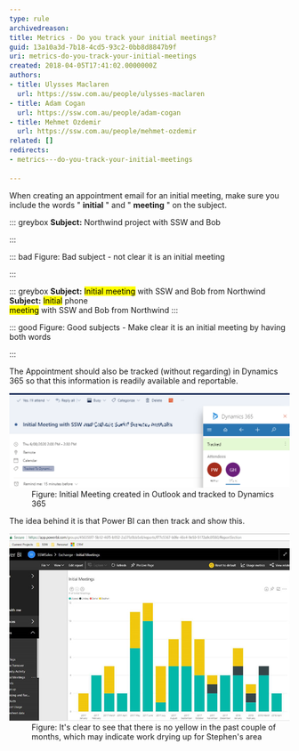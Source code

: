 ```yaml
---
type: rule
archivedreason: 
title: Metrics - Do you track your initial meetings?
guid: 13a10a3d-7b18-4cd5-93c2-0bb8d8847b9f
uri: metrics-do-you-track-your-initial-meetings
created: 2018-04-05T17:41:02.0000000Z
authors:
- title: Ulysses Maclaren
  url: https://ssw.com.au/people/ulysses-maclaren
- title: Adam Cogan
  url: https://ssw.com.au/people/adam-cogan
- title: Mehmet Ozdemir
  url: https://ssw.com.au/people/mehmet-ozdemir
related: []
redirects:
- metrics---do-you-track-your-initial-meetings

---
```


When creating an appointment email for an initial meeting, make sure you include the words " **initial** " and " **meeting** " on the subject. 



::: greybox
 **Subject:**  Northwind project with SSW and Bob

:::





::: bad
Figure: Bad subject - not clear it is an initial meeting

:::




::: greybox
**Subject:** <mark>Initial meeting</mark> with SSW and Bob from Northwind
**Subject:** <mark>Initial</mark> phone <br>         <mark>meeting</mark> with SSW and Bob from Northwind
:::





::: good
Figure: Good subjects - Make clear it is an initial meeting by having both words 

:::




<!--endintro-->

The Appointment should also be tracked (without regarding) in Dynamics 365 so that this information is readily available and reportable.
<dl class="image"><dt><img src="initial-meeting-dynamics.png" alt="initial-meeting-dynamics.png" style="width:750px;"></dt><dd>Figure: Initial Meeting created in Outlook and tracked to Dynamics 365</dd></dl>
The idea behind it is that Power BI can then track and show this.
<dl class="image"><dt>
      <img src="initial-meeting-graph.jpg" alt="initial-meeting-graph.jpg" style="width:750px;">
   </dt><dd>Figure: It's clear to see that there is no yellow in the past couple of months, which may indicate work drying up for Stephen's area<br></dd></dl>
